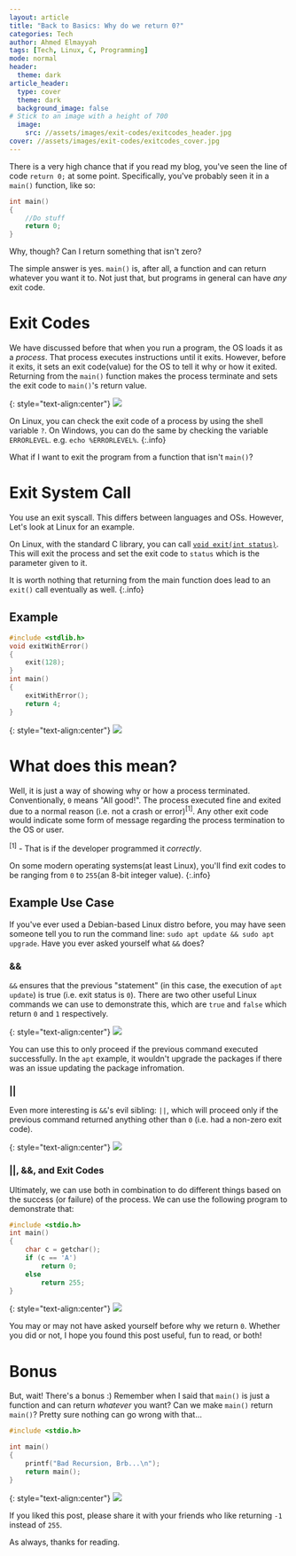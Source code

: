 ```yaml
---
layout: article
title: "Back to Basics: Why do we return 0?" 
categories: Tech
author: Ahmed Elmayyah
tags: [Tech, Linux, C, Programming]
mode: normal 
header:
  theme: dark
article_header:
  type: cover 
  theme: dark
  background_image: false
# Stick to an image with a height of 700
  image:
    src: //assets/images/exit-codes/exitcodes_header.jpg
cover: //assets/images/exit-codes/exitcodes_cover.jpg
---
```


There is a very high chance that if you read my blog, you've seen the line of code `return 0;` at some point. Specifically, you've probably seen it in a `main()` function, like so:

```c
int main()
{
	//Do stuff
	return 0;
}
```

Why, though? Can I return something that isn't zero?

The simple answer is yes. `main()` is, after all, a function and can return whatever you want it to. Not just that, but programs in general can have _any_ exit code.

# Exit Codes

We have discussed before that when you run a program, the OS loads it as a _process_. That process executes instructions until it exits. However, before it exits, it sets an exit code(value) for the OS to tell it why or how it exited. Returning from the `main()` function makes the process terminate and sets the exit code to `main()`'s return value.

{: style="text-align:center"}
![](/assets/images/exit-codes/return5.png)

On Linux, you can check the exit code of a process by using the shell variable `?`. On Windows, you can do the same by checking the variable `ERRORLEVEL`. e.g. `echo %ERRORLEVEL%`.
{:.info}

What if I want to exit the program from a function that isn't `main()`?

# Exit System Call
You use an exit syscall. This differs between languages and OSs. However, Let's look at Linux for an example. 

On Linux, with the standard C library, you can call [`void exit(int status)`](https://en.cppreference.com/w/c/program/exit). This will exit the process and set the exit code to `status` which is the parameter given to it.

It is worth nothing that returning from the main function does lead to an `exit()` call eventually as well.
{:.info}

## Example

```c
#include <stdlib.h>
void exitWithError()
{
	exit(128);
}
int main()
{
	exitWithError();
	return 4;
}
```

{: style="text-align:center"}
![](/assets/images/exit-codes/exit128.png)

# What does this mean?
Well, it is just a way of showing why or how a process terminated. Conventionally, `0` means "All good!". The process executed fine and exited due to a normal reason (i.e. not a crash or error)<sup>[1]</sup>. Any other exit code would indicate some form of message regarding the process termination to the OS or user. 

<sup>[1]</sup> - That is if the developer programmed it _correctly_. 

On some modern operating systems(at least Linux), you'll find exit codes to be ranging from `0` to `255`(an 8-bit integer value).
{:.info}

## Example Use Case

If you've ever used a Debian-based Linux distro before, you may have seen someone tell you to run the command line: `sudo apt update && sudo apt upgrade`. Have you ever asked yourself what `&&` does?

### &&

`&&` ensures that the previous "statement" (in this case, the execution of `apt update`) is true (i.e. exit status is `0`). There are two other useful Linux commands we can use to demonstrate this, which are `true` and `false` which return `0` and `1` respectively.

{: style="text-align:center"}
![](/assets/images/exit-codes/truefalse.png)

You can use this to only proceed if the previous command executed successfully. In the `apt` example, it wouldn't upgrade the packages if there was an issue updating the package infromation.

### ||

Even more interesting is `&&`'s evil sibling: `||`, which will proceed only if the previous command returned anything other than `0` (i.e. had a non-zero exit code).

{: style="text-align:center"}
![](/assets/images/exit-codes/oror.png)

### ||, &&, and Exit Codes

Ultimately, we can use both in combination to do different things based on the success (or failure) of the process. We can use the following program to demonstrate that:

```c
#include <stdio.h>
int main()
{
    char c = getchar();
    if (c == 'A')
        return 0;
    else
        return 255;
}
```

{: style="text-align:center"}
![](/assets/images/exit-codes/example.png)

You may or may not have asked yourself before why we return `0`. Whether you did or not, I hope you found this post useful, fun to read, or both!

# Bonus
But, wait! There's a bonus :) Remember when I said that `main()` is just a function and can return _whatever_ you want? Can we make `main()` return `main()`? Pretty sure nothing can go wrong with that...

```c
#include <stdio.h>

int main()
{
    printf("Bad Recursion, Brb...\n");
    return main();
}
```


{: style="text-align:center"}
![](/assets/images/exit-codes/brb.gif)

If you liked this post, please share it with your friends who like returning `-1` instead of `255`.

As always, thanks for reading.

